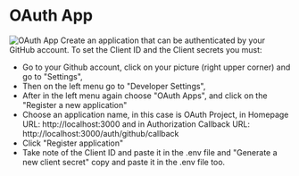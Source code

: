 # OAuth App
![OAuth App](/public/Screenshot.png)
Create an application that can be authenticated by your GitHub account.
To set the Client ID and the Client secrets you must:
- Go to your Github account, click on your picture (right upper corner) and go to "Settings",
- Then on the left menu go to "Developer Settings",
- After in the left menu again choose "OAuth Apps", and click on the "Register a new application"
- Choose an application name, in this case is OAuth Project, in Homepage URL: http://localhost:3000 and in Authorization Callback URL: http://localhost:3000/auth/github/callback
- Click "Register application"
- Take note of the Client ID and paste it in the .env file and "Generate a new client secret" copy and paste it in the .env file too.
